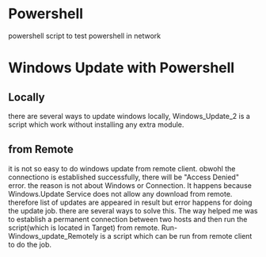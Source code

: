 # Powershell
powershell script to test powershell in network

# Windows Update with Powershell
## Locally
there are several ways to update windows locally, Windows_Update_2 is a script which work without installing any extra module.

## from Remote
it is not so easy to do windows update from remote client. obwohl the connectiono is established successfully, there will be "Access Denied" error. 
the reason is not about Windows or Connection. It happens because Windows.Update Service does not allow any download from remote. therefore list of updates are appeared in result but error happens for doing the update job.
there are several ways to solve this. The way helped me was to establish a permanent connection between two hosts and then run the script(which is located in Target) from remote.
Run-Windows_update_Remotely is a script which can be run from remote client to do the job.
